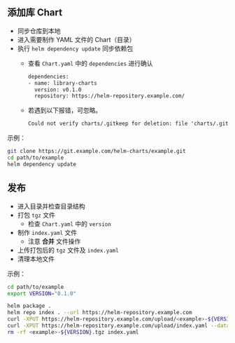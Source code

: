 ## 添加库 Chart

- 同步仓库到本地
- 进入需要制作 YAML 文件的 Chart（目录）
- 执行 `helm dependency update` 同步依赖包
  - 查看 `Chart.yaml` 中的 `dependencies` 进行确认

    ```bash
    dependencies:
    - name: library-charts
      version: v0.1.0
      repository: https://helm-repository.example.com/
    ```

  - 若遇到以下报错，可忽略。

    ```txt
    Could not verify charts/.gitkeep for deletion: file 'charts/.gitkeep' does not appear to be a gzipped archive; got 'application/octet-stream' (Skipping)
    ```

示例：

```bash
git clone https://git.example.com/helm-charts/example.git
cd path/to/example
helm dependency update
```

## 发布

- 进入目录并检查目录结构
- 打包 `tgz` 文件
  - 检查 `Chart.yaml` 中的 `version`
- 制作 `index.yaml` 文件
  - 注意 **合并** 文件操作
- 上传打包后的 `tgz` 文件及 `index.yaml`
- 清理本地文件

示例：

```bash
cd path/to/example
export VERSION="0.1.0"

helm package .
helm repo index . --url https://helm-repository.example.com
curl -XPUT https://helm-repository.example.com/upload/<example>-${VERSION}.tgz --data-binary @<example>-${VERSION}.tgz
curl -XPUT https://helm-repository.example.com/upload/index.yaml --data-binary @index.yaml
rm -rf <example>-${VERSION}.tgz index.yaml
```
